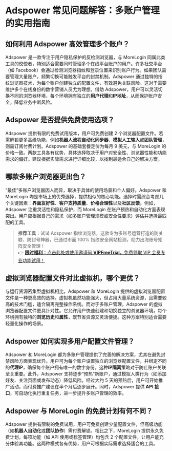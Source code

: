 # Adspower 常见问题解答：多账户管理的实用指南

## 如何利用 Adspower 高效管理多个账户？

Adspower 是一款专注于用户隐私保护的反检测浏览器，与 MoreLogin 同属此类工具的佼佼者，特别适合需要同时管理多个在线平台账户的用户。许多社交平台（如 Facebook）会通过检测浏览器指纹和登录位置来识别账户行为。如果团队需要管理大量账户，频繁切换可能触发平台的封禁机制。Adspower 通过独特的指纹浏览器技术，为每个账户创建独立的配置文件，有效避免关联风险。这对于需要维护多个在线身份的数字营销人员尤为理想。借助 Adspower，用户可以灵活切换不同的浏览器环境，每个环境拥有独立的**用户代理**和**IP地址**，从而保护账户安全，降低业务中断风险。

## Adspower 是否提供免费使用选项？

Adspower 提供有限的免费试用版本，用户可免费创建 2 个浏览器配置文件。若需解锁更多高级功能，例如**机器人流程自动化同步器**、**模拟人工输入**或**团队管理**，则需订阅付费计划。Adspower 的基础套餐定价为每月 9 美元，与 MoreLogin 的价格一致。两款工具各有优势，具体选择取决于用户对安全性、浏览器性能和功能需求的偏好。建议根据实际需求进行详细比较，以找到最适合自己的解决方案。

## 哪款多账户浏览器更出色？

“最佳”多账户浏览器因人而异，取决于具体的使用场景和个人偏好。Adspower 和 MoreLogin 均是市场上的优秀选择，提供相似的核心功能。选择时需综合考虑几个关键因素：**界面友好性**、**客户支持质量**、**价格合理性**以及**社区反馈**。例如，Adspower 注重灵活性和隐私保护，而 MoreLogin 在账户预热和自动化方面表现突出。用户应根据自己的需求（如多账户管理规模或安全性要求）评估并选择最匹配的工具。

> **推荐工具**：试试 Adspower 指纹浏览器，这款专为多账号运营打造的防关联、防封号神器，已通过市面 100% 指纹安全网站检测，助力出海账号矩阵安全管理！  
> 👉 [**限时福利**：点击此处或使用邀请码 **VIPFreeTrial**，免费领取 VIP 会员专业功能试用！](https://bit.ly/adspower_free)

## 虚拟浏览器配置文件对比虚拟机，哪个更优？

与运行资源密集型虚拟机相比，Adspower 和 MoreLogin 提供的虚拟浏览器配置文件是一种更高效的选择。虚拟机虽然功能强大，但占用大量系统资源，且需要较高的技术门槛，适合隔离完整操作系统。而对于多账户管理，Adspower 的虚拟浏览器配置文件更具针对性。它允许用户快速创建和切换独立的浏览器环境，每个环境拥有独特的**浏览历史**和**属性**，既节省资源又灵活便捷。这种方案特别适合需要轻量化操作的场景。

## Adspower 如何实现多用户配置文件管理？

Adspower 和 MoreLogin 都为多账户管理提供了完善的解决方案，尤其在避免封禁风险方面表现优异。用户可为每个账户设置独立的浏览器配置文件，并绑定不同的**代理IP**，确保每个账户拥有唯一的数字身份。这种**IP隔离**策略对于防止账户关联至关重要。此外，Adspower 支持逐步“预热”新账户，通过模拟人类行为（如添加好友、关注页面或发布动态）降低风险。经过大约 5 天的预热后，用户可开始推广活动，而付费推广建议在半个月后逐步展开。同时，Adspower 提供 **API 接口**，可自动化执行重复任务，进一步提升多账户管理的效率。

## Adspower 与 MoreLogin 的免费计划有何不同？

Adspower 提供有限制的免费试用，用户可免费创建少量配置文件，但高级功能（如**机器人自动化**或**团队协作**）需付费解锁。相比之下，MoreLogin 提供永久免费计划，每项功能（如 API 使用或标签管理）均包含 2 个配置文件，让用户能充分体验其功能。这两种模式各有优势，用户可根据实际需求选择适合的工具。